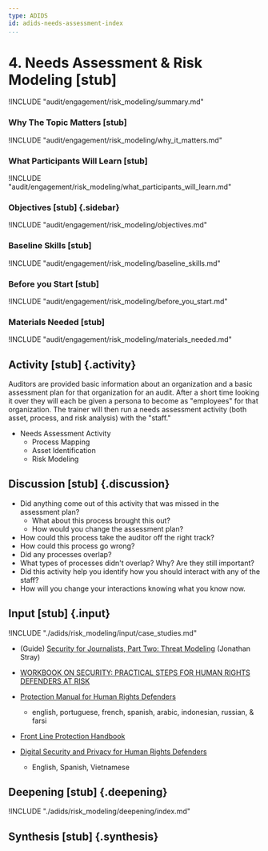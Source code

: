 ```yaml
---
type: ADIDS
id: adids-needs-assessment-index
...
```


# 4. Needs Assessment & Risk Modeling  [stub]

<!-- ![](content/images/threat_modeling.png "") -->

!INCLUDE "audit/engagement/risk_modeling/summary.md"

### Why The Topic Matters [stub]

!INCLUDE "audit/engagement/risk_modeling/why_it_matters.md"

### What Participants Will Learn [stub]

!INCLUDE "audit/engagement/risk_modeling/what_participants_will_learn.md"

### Objectives [stub] {.sidebar}

!INCLUDE "audit/engagement/risk_modeling/objectives.md"

### Baseline Skills [stub]

!INCLUDE "audit/engagement/risk_modeling/baseline_skills.md"

### Before you Start [stub]

<?trainer resources?>
!INCLUDE "audit/engagement/risk_modeling/before_you_start.md"

### Materials Needed [stub]

!INCLUDE "audit/engagement/risk_modeling/materials_needed.md"

## Activity  [stub] {.activity}

Auditors are provided basic information about an organization and a basic assessment plan for that organization for an audit.  After a short time looking it over they will each be given a persona to become as "employees" for that organization. The trainer will then run a needs assessment activity (both asset, process, and risk analysis) with the "staff."

  * Needs Assessment Activity
    * Process Mapping
    * Asset Identification
	* Risk Modeling

## Discussion  [stub] {.discussion}

  * Did anything come out of this activity that was missed in the assessment plan?
    * What about this process brought this out?
	* How would you change the assessment plan?
  * How could this process take the auditor off the right track?
  * How could this process go wrong?
  * Did any processes overlap?
  * What types of processes didn't overlap? Why? Are they still important?
  * Did this activity help you identify how you should interact with any of the staff?
  * How will you change your interactions knowing what you know now.

## Input [stub] {.input}

!INCLUDE "./adids/risk_modeling/input/case_studies.md"

  * (Guide) [Security for Journalists, Part Two: Threat Modeling](https://source.opennews.org/en-US/learning/security-journalists-part-two-threat-modeling/) (Jonathan Stray)

  * [WORKBOOK ON SECURITY: PRACTICAL STEPS FOR HUMAN RIGHTS DEFENDERS AT RISK](http://frontlinedefenders.org/files/workbook_eng.pdf)
  * [Protection Manual for Human Rights Defenders](http://frontlinedefenders.org/manuals/protection)
    * english, portuguese, french, spanish, arabic, indonesian, russian, & farsi
  * [Front Line Protection Handbook](http://frontlinedefenders.org/files/en/Front%20Line%20Protection%20Handbook.pdf)
  * [Digital Security and Privacy for Human Rights Defenders ](http://www.frontlinedefenders.org/esecman/)
    * English, Spanish, Vietnamese
  
## Deepening  [stub] {.deepening}

!INCLUDE "./adids/risk_modeling/deepening/index.md"

## Synthesis [stub] {.synthesis}

<?A good training habit is to always summarize the session. Talk about what happened in the session, some of the results of the discussion, what issues were discussed, what solutions were made, and give some more time for participants to ask more questions before the session is closed.?>
